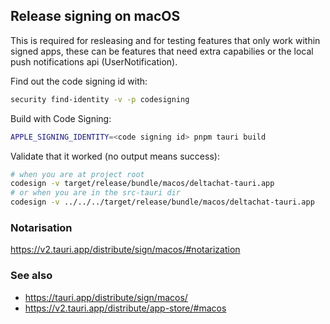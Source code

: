 ## Release signing on macOS

This is required for resleasing and for testing features that only work within signed apps,
these can be features that need extra capabilies or the local push notifications api (UserNotification).

Find out the code signing id with:
```sh
security find-identity -v -p codesigning
```

Build with Code Signing:
```sh
APPLE_SIGNING_IDENTITY=<code signing id> pnpm tauri build
```

Validate that it worked (no output means success):
```sh
# when you are at project root
codesign -v target/release/bundle/macos/deltachat-tauri.app
# or when you are in the src-tauri dir
codesign -v ../../../target/release/bundle/macos/deltachat-tauri.app
```

### Notarisation

https://v2.tauri.app/distribute/sign/macos/#notarization

### See also

- https://tauri.app/distribute/sign/macos/
- https://v2.tauri.app/distribute/app-store/#macos
